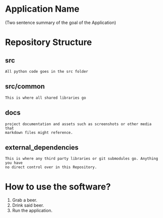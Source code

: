 # Application Name

(Two sentence summary of the goal of the Application)  

# Repository Structure

## src

    All python code goes in the src folder

## src/common

    This is where all shared libraries go

## docs

    project documentation and assets such as screenshots or other media that
    markdown files might reference.

## external_dependencies

    This is where any third party libraries or git submodules go. Anything you have
    no direct control over in this Repository.

# How to use the software?

1. Grab a beer.
2. Drink said beer.
3. Run the application.
